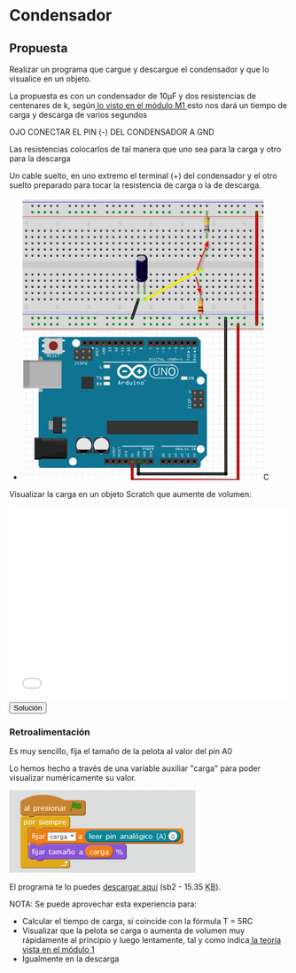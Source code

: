 
# Condensador

## Propuesta

Realizar un programa que cargue y descargue el condensador y que lo visualice en un objeto.

La propuesta es con un condensador de 10μF y dos resistencias de centenares de k, según[ lo visto en el módulo M1 ](http://aularagon.catedu.es/materialesaularagon2013/arduino/M1/condensador.html)esto nos dará un tiempo de carga y descarga de varios segundos

OJO CONECTAR EL PIN (-) DEL CONDENSADOR A GND

Las resistencias colocarlos de tal manera que uno sea para la carga y otro para la descarga

Un cable suelto, en uno extremo el terminal (+) del condensador y el otro suelto preparado para tocar la resistencia de carga o la de descarga.

- <img src="img/cto-condensador.png" height="510" />C

Visualizar la carga en un objeto Scratch que aumente de volumen:

<iframe width="100%" height="350" src="//www.youtube.com/embed/08FM_y8rujc" frameborder="0"></iframe>

<script type="text/javascript">var feedback15_93text = "Solución";</script><input type="button" name="toggle-feedback-15_93" value="Solución" class="feedbackbutton" onclick="$exe.toggleFeedback(this,false);return false" />

### Retroalimentación

Es muy sencillo, fija el tamaño de la pelota al valor del pin A0

Lo hemos hecho a través de una variable auxiliar "carga" para poder visualizar numéricamente su valor.

<img src="img/condensador.png" height="149" />

El programa te lo puedes [descargar aquí](condensador.sb2) (sb2 - 15.35 <abbr lang="en" title="KiloBytes">KB</abbr>).

NOTA: Se puede aprovechar esta experiencia para:

- Calcular el tiempo de carga, si coincide con la fórmula T = 5RC
- Visualizar que la pelota se carga o aumenta de volumen muy rápidamente al principio y luego lentamente, tal y como indica[ la teoría vista en el módulo 1](http://aularagon.catedu.es/materialesaularagon2013/arduino/M1/condensador.html)
- Igualmente en la descarga


